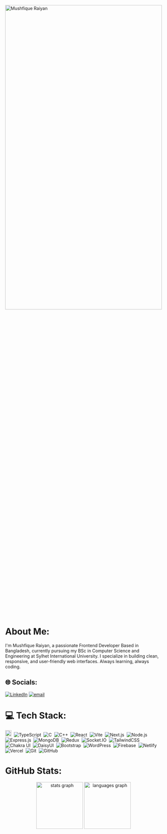 
<img src="https://camo.githubusercontent.com/68f90d0a1b6fe59a2723105e4b6c669aeb3dbb2bcff290aedee3c82171fe9c1b/68747470733a2f2f6d656469612e6c6963646e2e636f6d2f646d732f696d6167652f4334453132415145724a7359617944757456672f61727469636c652d636f7665725f696d6167652d736872696e6b5f3630305f323030302f302f313635313833353036343236303f653d3231343734383336343726763d6265746126743d5044374e47776b32566833784f4139677866387555734c7341742d4276616b31486d3372756f4753787559" 
  alt="Mushfique Raiyan"
  style="width: 100%; height: 50%;"
/>



###


# About Me:
I'm Mushfique Raiyan, a passionate Frontend Developer Based in Bangladesh, currently pursuing my BSc in Computer Science and Engineering at Sylhet International University. I specialize in building clean, responsive, and user-friendly web interfaces. Always learning, always coding.<br>


## 🌐 Socials:
[![LinkedIn](https://img.shields.io/badge/LinkedIn-%230077B5.svg?logo=linkedin&logoColor=white)](https://linkedin.com/in/mushfiqueraiyan) [![email](https://img.shields.io/badge/Email-D14836?logo=gmail&logoColor=white)](mailto:mushfiqueraiyan1@gmail.com) 

# 💻 Tech Stack:
 <img src="https://img.shields.io/badge/JavaScript-F7DF1E?logo=javascript&logoColor=black" height="20" alt="JavaScript" />&nbsp;
  <img src="https://img.shields.io/badge/TypeScript-3178C6?logo=typescript&logoColor=white" alt="TypeScript" />&nbsp;
  <img src="https://img.shields.io/badge/C-00599C?logo=c&logoColor=white" alt="C" />&nbsp;
  <img src="https://img.shields.io/badge/C++-00599C?logo=c%2B%2B&logoColor=white" alt="C++" />&nbsp;
  <img src="https://img.shields.io/badge/React-20232A?logo=react&logoColor=61DAFB" alt="React" />&nbsp;
  <img src="https://img.shields.io/badge/Vite-646CFF?logo=vite&logoColor=white" alt="Vite" />&nbsp;
  <img src="https://img.shields.io/badge/Next.js-000000?logo=next.js&logoColor=white" alt="Next.js" />&nbsp;
  <img src="https://img.shields.io/badge/Node.js-339933?logo=node.js&logoColor=white" alt="Node.js" />&nbsp;
  <img src="https://img.shields.io/badge/Express.js-404D59?logo=express&logoColor=white" alt="Express.js" />&nbsp;
  <img src="https://img.shields.io/badge/MongoDB-47A248?logo=mongodb&logoColor=white" alt="MongoDB" />&nbsp;
  <img src="https://img.shields.io/badge/Redux-764ABC?logo=redux&logoColor=white" alt="Redux" />&nbsp;
  <img src="https://img.shields.io/badge/Socket.IO-010101?logo=socket.io&logoColor=white" alt="Socket.IO" />&nbsp;
  <img src="https://img.shields.io/badge/TailwindCSS-06B6D4?logo=tailwind-css&logoColor=white" alt="TailwindCSS" />&nbsp;
  <img src="https://img.shields.io/badge/Chakra_UI-319795?logo=chakra-ui&logoColor=white" alt="Chakra UI" />&nbsp;
  <img src="https://img.shields.io/badge/DaisyUI-0FAE96?logo=daisyui&logoColor=white" alt="DaisyUI" />&nbsp;
  <img src="https://img.shields.io/badge/Bootstrap-7952B3?logo=bootstrap&logoColor=white" alt="Bootstrap" />&nbsp;
  <img src="https://img.shields.io/badge/WordPress-21759B?logo=wordpress&logoColor=white" alt="WordPress" />&nbsp;
  <img src="https://img.shields.io/badge/Firebase-FFCA28?logo=firebase&logoColor=black" alt="Firebase" />&nbsp;
  <img src="https://img.shields.io/badge/Netlify-00C7B7?logo=netlify&logoColor=white" alt="Netlify" />&nbsp;
  <img src="https://img.shields.io/badge/Vercel-000000?logo=vercel&logoColor=white" alt="Vercel" />&nbsp;
  <img src="https://img.shields.io/badge/Git-F05032?logo=git&logoColor=white" alt="Git" />&nbsp;
  <img src="https://img.shields.io/badge/GitHub-181717?logo=github&logoColor=white" alt="GitHub" />


# GitHub Stats:

<div align="center">
  <img src="https://github-readme-stats.vercel.app/api?username=mushfiqueraiyan&hide_title=false&hide_rank=false&show_icons=true&include_all_commits=true&count_private=true&disable_animations=false&theme=dracula&locale=en&hide_border=false" height="150" alt="stats graph"  />
  <img src="https://github-readme-stats.vercel.app/api/top-langs?username=mushfiqueraiyan&locale=en&hide_title=false&layout=compact&card_width=320&langs_count=5&theme=dracula&hide_border=false" height="150" alt="languages graph"  />
</div>


###

<div align="left">



</div>

###


###

<br clear="both">



###


